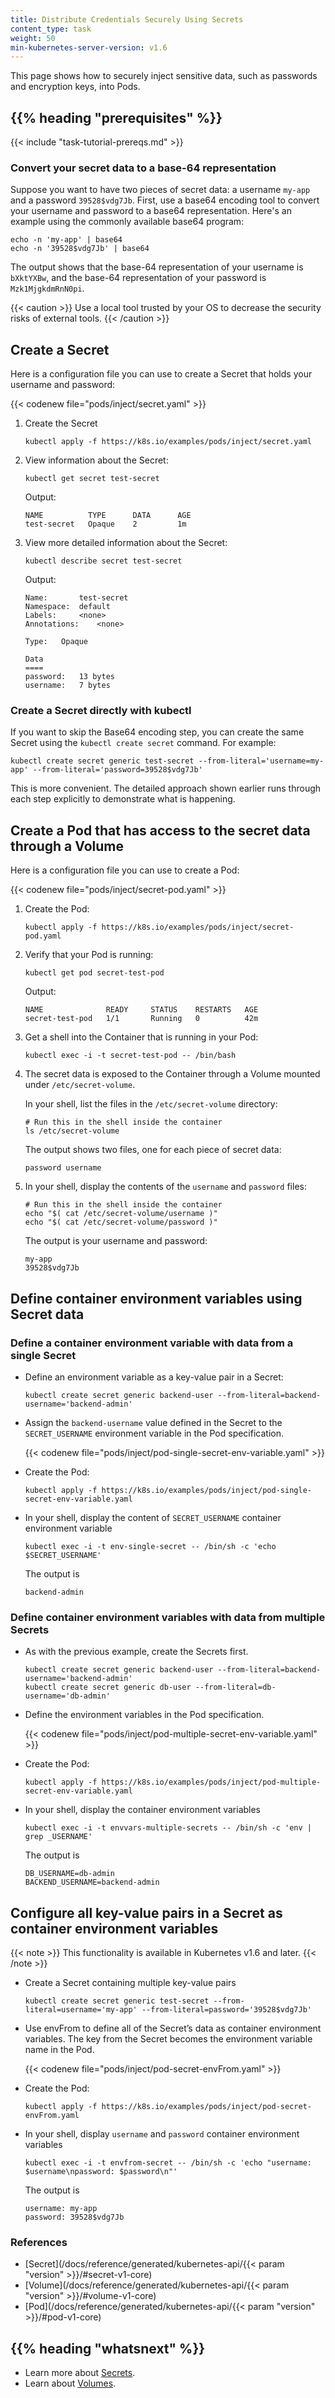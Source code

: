 ```yaml
---
title: Distribute Credentials Securely Using Secrets
content_type: task
weight: 50
min-kubernetes-server-version: v1.6
---
```


<!-- overview -->
This page shows how to securely inject sensitive data, such as passwords and
encryption keys, into Pods.


## {{% heading "prerequisites" %}}


{{< include "task-tutorial-prereqs.md" >}}

### Convert your secret data to a base-64 representation

Suppose you want to have two pieces of secret data: a username `my-app` and a password
`39528$vdg7Jb`. First, use a base64 encoding tool to convert your username and password to a base64 representation. Here's an example using the commonly available base64 program:

```shell
echo -n 'my-app' | base64
echo -n '39528$vdg7Jb' | base64
```

The output shows that the base-64 representation of your username is `bXktYXBw`,
and the base-64 representation of your password is `Mzk1MjgkdmRnN0pi`.

{{< caution >}}
Use a local tool trusted by your OS to decrease the security risks of external tools.
{{< /caution >}}

<!-- steps -->

## Create a Secret

Here is a configuration file you can use to create a Secret that holds your
username and password:

{{< codenew file="pods/inject/secret.yaml" >}}

1. Create the Secret

    ```shell
    kubectl apply -f https://k8s.io/examples/pods/inject/secret.yaml
    ```

1. View information about the Secret:

    ```shell
    kubectl get secret test-secret
    ```

    Output:

    ```
    NAME          TYPE      DATA      AGE
    test-secret   Opaque    2         1m
    ```

1. View more detailed information about the Secret:

    ```shell
    kubectl describe secret test-secret
    ```

    Output:

    ```
    Name:       test-secret
    Namespace:  default
    Labels:     <none>
    Annotations:    <none>

    Type:   Opaque

    Data
    ====
    password:   13 bytes
    username:   7 bytes
    ```

### Create a Secret directly with kubectl

If you want to skip the Base64 encoding step, you can create the
same Secret using the `kubectl create secret` command. For example:

```shell
kubectl create secret generic test-secret --from-literal='username=my-app' --from-literal='password=39528$vdg7Jb'
```

This is more convenient. The detailed approach shown earlier runs
through each step explicitly to demonstrate what is happening.


## Create a Pod that has access to the secret data through a Volume

Here is a configuration file you can use to create a Pod:

{{< codenew file="pods/inject/secret-pod.yaml" >}}

1. Create the Pod:

   ```shell
   kubectl apply -f https://k8s.io/examples/pods/inject/secret-pod.yaml
   ```

1. Verify that your Pod is running:

   ```shell
   kubectl get pod secret-test-pod
   ```

   Output:
   ```
   NAME              READY     STATUS    RESTARTS   AGE
   secret-test-pod   1/1       Running   0          42m
   ```

1. Get a shell into the Container that is running in your Pod:
   ```shell
   kubectl exec -i -t secret-test-pod -- /bin/bash
   ```

1. The secret data is exposed to the Container through a Volume mounted under
`/etc/secret-volume`.

   In your shell, list the files in the `/etc/secret-volume` directory:
   ```shell
   # Run this in the shell inside the container
   ls /etc/secret-volume
   ```
   The output shows two files, one for each piece of secret data:
   ```
   password username
   ```

1. In your shell, display the contents of the `username` and `password` files:
   ```shell
   # Run this in the shell inside the container
   echo "$( cat /etc/secret-volume/username )"
   echo "$( cat /etc/secret-volume/password )"
   ```
   The output is your username and password:
   ```
   my-app
   39528$vdg7Jb
   ```

## Define container environment variables using Secret data

### Define a container environment variable with data from a single Secret

*  Define an environment variable as a key-value pair in a Secret:

   ```shell
   kubectl create secret generic backend-user --from-literal=backend-username='backend-admin'
   ```

*  Assign the `backend-username` value defined in the Secret to the `SECRET_USERNAME` environment variable in the Pod specification.

   {{< codenew file="pods/inject/pod-single-secret-env-variable.yaml" >}}

*  Create the Pod:

   ```shell
   kubectl apply -f https://k8s.io/examples/pods/inject/pod-single-secret-env-variable.yaml
   ```

*  In your shell, display the content of `SECRET_USERNAME` container environment variable

   ```shell
   kubectl exec -i -t env-single-secret -- /bin/sh -c 'echo $SECRET_USERNAME'
   ```

   The output is
   ```
   backend-admin
   ```

### Define container environment variables with data from multiple Secrets

*  As with the previous example, create the Secrets first.

   ```shell
   kubectl create secret generic backend-user --from-literal=backend-username='backend-admin'
   kubectl create secret generic db-user --from-literal=db-username='db-admin'
   ```

*  Define the environment variables in the Pod specification.

   {{< codenew file="pods/inject/pod-multiple-secret-env-variable.yaml" >}}

*  Create the Pod:

   ```shell
   kubectl apply -f https://k8s.io/examples/pods/inject/pod-multiple-secret-env-variable.yaml
   ```

*  In your shell, display the container environment variables

   ```shell
   kubectl exec -i -t envvars-multiple-secrets -- /bin/sh -c 'env | grep _USERNAME'
   ```
   The output is
   ```
   DB_USERNAME=db-admin
   BACKEND_USERNAME=backend-admin
   ```


## Configure all key-value pairs in a Secret as container environment variables

{{< note >}}
This functionality is available in Kubernetes v1.6 and later.
{{< /note >}}

*  Create a Secret containing multiple key-value pairs

   ```shell
   kubectl create secret generic test-secret --from-literal=username='my-app' --from-literal=password='39528$vdg7Jb'
   ```

*  Use envFrom to define all of the Secret’s data as container environment variables. The key from the Secret becomes the environment variable name in the Pod.

    {{< codenew file="pods/inject/pod-secret-envFrom.yaml" >}}

*  Create the Pod:

   ```shell
   kubectl apply -f https://k8s.io/examples/pods/inject/pod-secret-envFrom.yaml
   ```

* In your shell, display `username` and `password` container environment variables

  ```shell
  kubectl exec -i -t envfrom-secret -- /bin/sh -c 'echo "username: $username\npassword: $password\n"'
  ```

  The output is
  ```
  username: my-app
  password: 39528$vdg7Jb
  ```

### References

* [Secret](/docs/reference/generated/kubernetes-api/{{< param "version" >}}/#secret-v1-core)
* [Volume](/docs/reference/generated/kubernetes-api/{{< param "version" >}}/#volume-v1-core)
* [Pod](/docs/reference/generated/kubernetes-api/{{< param "version" >}}/#pod-v1-core)

## {{% heading "whatsnext" %}}

* Learn more about [Secrets](/docs/concepts/configuration/secret/).
* Learn about [Volumes](/docs/concepts/storage/volumes/).
